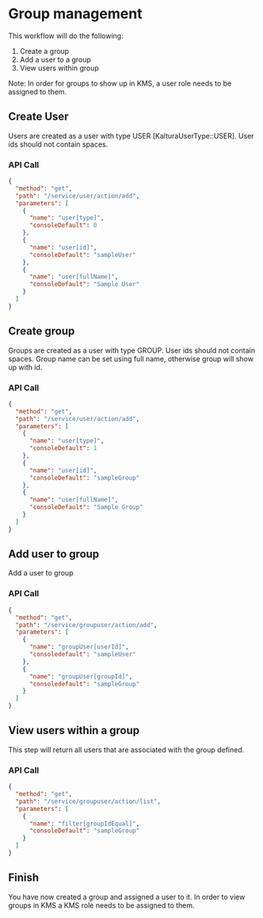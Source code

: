 <!--METADATA
{
  "summary": "Workflow to add groups, add users to them and view users within a group"
}
-->

# Group management
This workflow will do the following:
1. Create a group
2. Add a user to a group
3. View users within group

Note: In order for groups to show up in KMS, a user role needs to be assigned to them.

## Create User
Users are created as a user with type USER [KalturaUserType::USER].
User ids should not contain spaces.

### API Call
```json
{
  "method": "get",
  "path": "/service/user/action/add",
  "parameters": [
    {
      "name": "user[type]",
      "consoleDefault": 0 
    },
    {
      "name": "user[id]",
      "consoleDefault": "sampleUser"
    },
    {
      "name": "user[fullName]",
      "consoleDefault": "Sample User"
    }
  ]
}
```


## Create group
Groups are created as a user with type GROUP.
User ids should not contain spaces.
Group name can be set using full name, otherwise group will show up with id.

### API Call
```json
{
  "method": "get",
  "path": "/service/user/action/add",
  "parameters": [
    {
      "name": "user[type]",
      "consoleDefault": 1 
    },
    {
      "name": "user[id]",
      "consoleDefault": "sampleGroup"
    },
    {
      "name": "user[fullName]",
      "consoleDefault": "Sample Group"
    }
  ]
}
```

## Add user to group
Add a user to group

### API Call
```json
{
  "method": "get",
  "path": "/service/groupuser/action/add",
  "parameters": [
    {
      "name": "groupUser[userId]",
      "consoledefault": "sampleUser"
    },
    {
      "name": "groupUser[groupId]",
      "consoledefault": "sampleGroup"
    }
  ]
}
```

## View users within a group
This step will return all users that are associated with the group defined.

### API Call
```json
{
  "method": "get",
  "path": "/service/groupuser/action/list",
  "parameters": [
    {
      "name": "filter[groupIdEqual]",
      "consoleDefault": "sampleGroup"
    }
  ]
}
```

## Finish
You have now created a group and assigned a user to it. 
In order to view groups in KMS a KMS role needs to be assigned to them.
